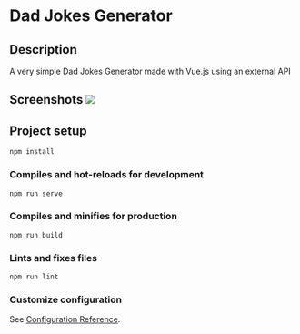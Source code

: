 # Dad Jokes Generator

## Description
A very simple Dad Jokes Generator made with Vue.js using an external API 

## Screenshots <img src="https://snipboard.io/K1k0Ix.jpg">

## Project setup
```
npm install
```

### Compiles and hot-reloads for development
```
npm run serve
```

### Compiles and minifies for production
```
npm run build
```

### Lints and fixes files
```
npm run lint
```

### Customize configuration
See [Configuration Reference](https://cli.vuejs.org/config/).
